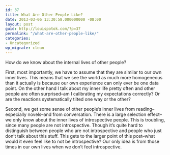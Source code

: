 ```yaml
---
id: 37
title: What Are Other People Like?
date: 2013-03-06 13:30:58.000000000 -08:00
layout: post
guid: http://louispotok.com/?p=37
permalink: "/what-are-other-people-like/"
categories:
- Uncategorized
wp_migrate: clean
---
```

How do we know about the internal lives of other people?

First, most importantly, we have to assume that they are similar to our own inner lives. This means that we see the world as much more homogeneous than it actually is because our own experience can only ever be one data point. On the other hand I talk about my inner life pretty often and other people are often surprised&#8211;am I calibrating my expectations correctly? Or are the reactions systematically tilted one way or the other?

Second, we get some sense of other people&#8217;s inner lives from reading&#8211;especially novels&#8211;and from conversation. There is a large selection effect&#8211;we only know about the inner lives of introspective people. This is troubling, since many people are not introspective. Though it&#8217;s quite hard to distinguish between people who are not introspective and people who just don&#8217;t talk about this stuff. This gets to the larger point of this post&#8211;what would it even feel like to not be introspective? Our only idea is from those times in our own lives when we don&#8217;t feel introspective.
